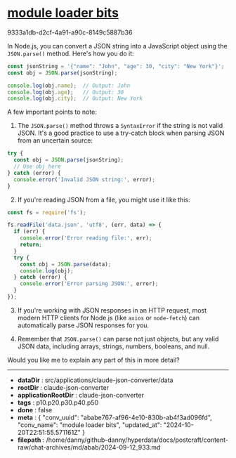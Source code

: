 # [module loader bits](https://claude.ai/chat/ababe767-af96-4e10-830b-ab4f3ad096fd)

9333a1db-d2cf-4a91-a90c-8149c5887b36

 In Node.js, you can convert a JSON string into a JavaScript object using the `JSON.parse()` method. Here's how you do it:

```javascript
const jsonString = '{"name": "John", "age": 30, "city": "New York"}';
const obj = JSON.parse(jsonString);

console.log(obj.name);  // Output: John
console.log(obj.age);   // Output: 30
console.log(obj.city);  // Output: New York
```

A few important points to note:

1. The `JSON.parse()` method throws a `SyntaxError` if the string is not valid JSON. It's a good practice to use a try-catch block when parsing JSON from an uncertain source:

```javascript
try {
  const obj = JSON.parse(jsonString);
  // Use obj here
} catch (error) {
  console.error('Invalid JSON string:', error);
}
```

2. If you're reading JSON from a file, you might use it like this:

```javascript
const fs = require('fs');

fs.readFile('data.json', 'utf8', (err, data) => {
  if (err) {
    console.error('Error reading file:', err);
    return;
  }
  try {
    const obj = JSON.parse(data);
    console.log(obj);
  } catch (error) {
    console.error('Error parsing JSON:', error);
  }
});
```

3. If you're working with JSON responses in an HTTP request, most modern HTTP clients for Node.js (like `axios` or `node-fetch`) can automatically parse JSON responses for you.

4. Remember that `JSON.parse()` can parse not just objects, but any valid JSON data, including arrays, strings, numbers, booleans, and null.

Would you like me to explain any part of this in more detail?

---

* **dataDir** : src/applications/claude-json-converter/data
* **rootDir** : claude-json-converter
* **applicationRootDir** : claude-json-converter
* **tags** : p10.p20.p30.p40.p50
* **done** : false
* **meta** : {
  "conv_uuid": "ababe767-af96-4e10-830b-ab4f3ad096fd",
  "conv_name": "module loader bits",
  "updated_at": "2024-10-20T22:51:55.571161Z"
}
* **filepath** : /home/danny/github-danny/hyperdata/docs/postcraft/content-raw/chat-archives/md/abab/2024-09-12_933.md